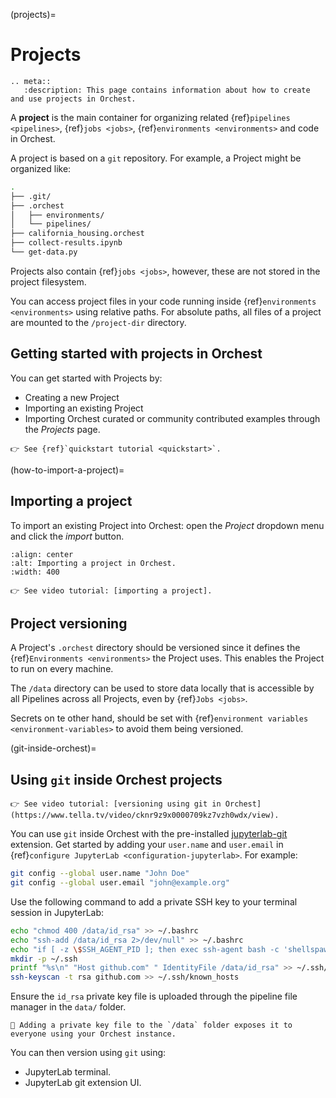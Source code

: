 (projects)=

# Projects

```{eval-rst}
.. meta::
   :description: This page contains information about how to create and use projects in Orchest.
```

A **project** is the main container for organizing related {ref}`pipelines <pipelines>`, {ref}`jobs <jobs>`, {ref}`environments <environments>` and code in Orchest.

A project is based on a `git` repository. For example, a Project might be organized like:

```sh
.
├── .git/
├── .orchest
│   ├── environments/
│   └── pipelines/
├── california_housing.orchest
├── collect-results.ipynb
└── get-data.py
```

Projects also contain {ref}`jobs <jobs>`, however, these are not stored in the project filesystem.

You can access project files in your code running inside {ref}`environments <environments>` using relative paths.
For absolute paths, all files of a project are mounted to the `/project-dir` directory.

## Getting started with projects in Orchest

You can get started with Projects by:

- Creating a new Project
- Importing an existing Project
- Importing Orchest curated or community contributed examples through the _Projects_ page.

```{tip}
👉 See {ref}`quickstart tutorial <quickstart>`.
```

(how-to-import-a-project)=

## Importing a project

To import an existing Project into Orchest: open the _Project_ dropdown menu and click the _import_ button.

```{figure} ../img/project-import.png
:align: center
:alt: Importing a project in Orchest.
:width: 400
```

```{tip}
👉 See video tutorial: [importing a project].
```

[importing a project]: https://www.tella.tv/video/cknr7of9c000409jr5gx4efjy/view

## Project versioning

A Project's `.orchest` directory should be versioned since it defines the {ref}`Environments <environments>` the Project uses. This enables the Project to run on every machine.

The `/data` directory can be used to store data locally that is accessible by all Pipelines across
all Projects, even by {ref}`Jobs <jobs>`.

Secrets on te other hand, should be set with {ref}`environment variables <environment-variables>` to
avoid them being versioned.

(git-inside-orchest)=

## Using `git` inside Orchest projects

```{tip}
👉 See video tutorial: [versioning using git in Orchest](https://www.tella.tv/video/cknr9z9x0000709kz7vzh0wdx/view).
```

You can use `git` inside Orchest with the pre-installed [jupyterlab-git](https://github.com/jupyterlab/jupyterlab-git) extension.
Get started by adding your `user.name` and `user.email` in {ref}`configure JupyterLab <configuration-jupyterlab>`. For example:

```sh
git config --global user.name "John Doe"
git config --global user.email "john@example.org"
```

Use the following command to add a private SSH key to your terminal session in JupyterLab:

```sh
echo "chmod 400 /data/id_rsa" >> ~/.bashrc
echo "ssh-add /data/id_rsa 2>/dev/null" >> ~/.bashrc
echo "if [ -z \$SSH_AGENT_PID ]; then exec ssh-agent bash -c 'shellspawner; bash'; fi" >> ~/.bashrc
mkdir -p ~/.ssh
printf "%s\n" "Host github.com" " IdentityFile /data/id_rsa" >> ~/.ssh/config
ssh-keyscan -t rsa github.com >> ~/.ssh/known_hosts
```

Ensure the `id_rsa` private key file is uploaded through the pipeline file manager in the `data/` folder.

```{warning}
🚨 Adding a private key file to the `/data` folder exposes it to everyone using your Orchest instance.
```

You can then version using `git` using:

- JupyterLab terminal.
- JupyterLab git extension UI.
